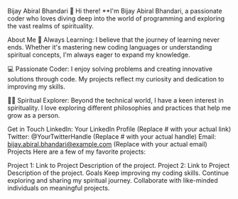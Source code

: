 Bijay Abiral Bhandari
👋 Hi there! **I'm Bijay Abiral Bhandari, a passionate coder who loves diving deep into the world of programming and exploring the vast realms of spirituality.

About Me
🌱 Always Learning: I believe that the journey of learning never ends. Whether it's mastering new coding languages or understanding spiritual concepts, I'm always eager to expand my knowledge.

💻 Passionate Coder: I enjoy solving problems and creating innovative solutions through code. My projects reflect my curiosity and dedication to improving my skills.

🧘‍♂️ Spiritual Explorer: Beyond the technical world, I have a keen interest in spirituality. I love exploring different philosophies and practices that help me grow as a person.

Get in Touch
LinkedIn: Your LinkedIn Profile (Replace # with your actual link)
Twitter: @YourTwitterHandle (Replace # with your actual handle)
Email: bijay.abiral.bhandari@example.com (Replace with your actual email)
Projects
Here are a few of my favorite projects:

Project 1: Link to Project
Description of the project.
Project 2: Link to Project
Description of the project.
Goals
Keep improving my coding skills.
Continue exploring and sharing my spiritual journey.
Collaborate with like-minded individuals on meaningful projects.
